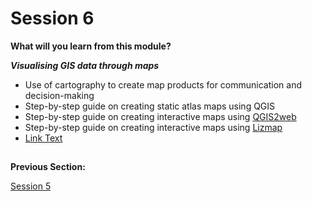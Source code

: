 # Session 6

**What will you learn from this module?**

  ***Visualising GIS data through maps***
 - Use of cartography to create map products for communication and decision-making
 - Step-by-step guide on creating static atlas maps using QGIS
 - Step-by-step guide on creating interactive maps using [QGIS2web](https://www.qgistutorials.com/en/docs/3/web_mapping_with_qgis2web.html)
 - Step-by-step guide on creating interactive maps using [Lizmap](https://www.lizmap.com/en/)
 - <a href="https://www.lizmap.com/en/" target="_blank">Link Text</a>



##
**Previous Section:**&nbsp;&nbsp;&nbsp;&nbsp;&nbsp;&nbsp;&nbsp; &nbsp; 

<a href="Session5.md" title="Session 5">Session 5</a> &nbsp; &nbsp; &nbsp; &nbsp; &nbsp; &nbsp; &nbsp; &nbsp; &nbsp; &nbsp; &nbsp;
